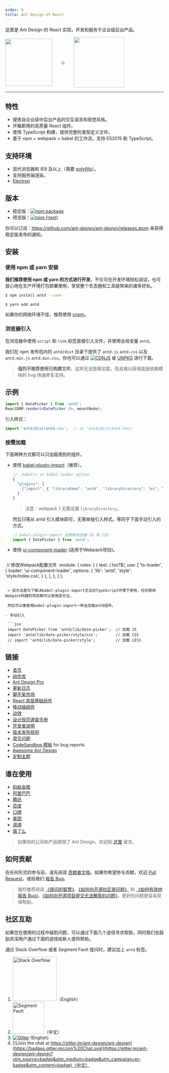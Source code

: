 ```yaml
---
order: 0
title: Ant Design of React
---
```


这里是 Ant Design 的 React 实现，开发和服务于企业级后台产品。

<div class="pic-plus">
  <img width="150" src="https://gw.alipayobjects.com/zos/rmsportal/KDpgvguMpGfqaHPjicRK.svg">
  <span>+</span>
  <img width="160" src="https://t.alipayobjects.com/images/rmsweb/T16xRhXkxbXXXXXXXX.svg">
</div>

<style>
.pic-plus > * {
  display: inline-block !important;
  vertical-align: middle;
}
.pic-plus span {
  font-size: 30px;
  color: #aaa;
  margin: 0 20px;
}
</style>

---

## 特性

- 提炼自企业级中后台产品的交互语言和视觉风格。
- 开箱即用的高质量 React 组件。
- 使用 TypeScript 构建，提供完整的类型定义文件。
- 基于 npm + webpack + babel 的工作流，支持 ES2015 和 TypeScript。

## 支持环境

* 现代浏览器和 IE9 及以上（需要 [polyfills](https://ant.design/docs/react/getting-started-cn#兼容性)）。
* 支持服务端渲染。
* [Electron](http://electron.atom.io/)

## 版本

- 稳定版：[![npm package](https://img.shields.io/npm/v/antd.svg?style=flat-square)](https://www.npmjs.org/package/antd)
- 预览版：[![npm (next)](https://img.shields.io/npm/v/antd/next.svg?style=flat-square)](https://www.npmjs.org/package/antd)

你可以订阅：https://github.com/ant-design/ant-design/releases.atom 来获得稳定版发布的通知。

## 安装

### 使用 npm 或 yarn 安装

**我们推荐使用 npm 或 yarn 的方式进行开发**，不仅可在开发环境轻松调试，也可放心地在生产环境打包部署使用，享受整个生态圈和工具链带来的诸多好处。

```bash
$ npm install antd --save
```

```bash
$ yarn add antd
```

如果你的网络环境不佳，推荐使用 [cnpm](https://github.com/cnpm/cnpm)。

### 浏览器引入

在浏览器中使用 `script` 和 `link` 标签直接引入文件，并使用全局变量 `antd`。

我们在 npm 发布包内的 `antd/dist` 目录下提供了 `antd.js` `antd.css` 以及 `antd.min.js` `antd.min.css`。你也可以通过 [![CDNJS](https://img.shields.io/cdnjs/v/antd.svg?style=flat-square)](https://cdnjs.com/libraries/antd)
 或 [UNPKG](https://unpkg.com/antd/dist/) 进行下载。

> **强烈不推荐使用已构建文件**，这样无法按需加载，而且难以获得底层依赖模块的 bug 快速修复支持。

## 示例

```jsx
import { DatePicker } from 'antd';
ReactDOM.render(<DatePicker />, mountNode);
```

引入样式：

```jsx
import 'antd/dist/antd.css';  // or 'antd/dist/antd.less'
```

### 按需加载

下面两种方式都可以只加载用到的组件。

- 使用 [babel-plugin-import](https://github.com/ant-design/babel-plugin-import)（推荐）。

   ```js
   // .babelrc or babel-loader option
   {
     "plugins": [
       ["import", { "libraryName": "antd", "libraryDirectory": "es", "style": "css" }] // `style: true` 会加载 less 文件
     ]
   }
   ```

   > 注意：webpack 1 无需设置 `libraryDirectory`。

   然后只需从 antd 引入模块即可，无需单独引入样式。等同于下面手动引入的方式。

   ```jsx
   // babel-plugin-import 会帮助你加载 JS 和 CSS
   import { DatePicker } from 'antd';
   ```
   
- 使用 [ui-component-loader](https://github.com/gwuhaolin/ui-component-loader) (适用于Webpack项目)。

  ```js
  // 修改Webpack配置文件
  module: {
    rules: [
      {
        test: /\.tsx?$/,
        use: [
          'ts-loader',
          {
            loader: 'ui-component-loader',
            options: {
              'lib': 'antd',
              'style': 'style/index.css',
            }
          },
        ],
      },
    ]
  },
  ```
  
  > 该方法是为了解决babel-plugin-import无法在TypeScript环境下使用，任何使用Webpack构建的项目都可以使用该方法。
  
  然后可以像使用babel-plugin-import一样去加载antd组件。 

- 手动引入

   ```jsx
   import DatePicker from 'antd/lib/date-picker';  // 加载 JS
   import 'antd/lib/date-picker/style/css';        // 加载 CSS
   // import 'antd/lib/date-picker/style';         // 加载 LESS
   ```

## 链接

- [首页](http://ant.design/)
- [组件库](/docs/react/introduce)
- [Ant Design Pro](http://pro.ant.design/)
- [更新日志](/changelog)
- [脚手架市场](http://scaffold.ant.design)
- [React 底层基础组件](http://react-component.github.io/)
- [移动端组件](http://mobile.ant.design)
- [动效](https://motion.ant.design)
- [设计规范速查手册](https://github.com/ant-design/ant-design/wiki/Ant-Design-%E8%AE%BE%E8%AE%A1%E5%9F%BA%E7%A1%80%E7%AE%80%E7%89%88)
- [开发者说明](https://github.com/ant-design/ant-design/wiki/Development)
- [版本发布规则](https://github.com/ant-design/ant-design/wiki/%E8%BD%AE%E5%80%BC%E8%A7%84%E5%88%99%E5%92%8C%E7%89%88%E6%9C%AC%E5%8F%91%E5%B8%83%E6%B5%81%E7%A8%8B)
- [常见问题](https://github.com/ant-design/ant-design/wiki/FAQ)
- [CodeSandbox 模板](https://u.ant.design/codesandbox-repro) for bug reports
- [Awesome Ant Design](https://github.com/websemantics/awesome-ant-design)
- [定制主题](/docs/react/customize-theme)

## 谁在使用

- [蚂蚁金服](http://www.antfin.com/)
- [阿里巴巴](http://www.alibaba.com/)
- [腾讯](http://www.tencent.com)
- [百度](http://www.baidu.com)
- [口碑](http://www.koubei.com/)
- [美团](http://www.meituan.com)
- [滴滴](http://www.xiaojukeji.com/)
- [饿了么](https://www.ele.me/)

> 如果你的公司和产品使用了 Ant Design，欢迎到 [这里](https://github.com/ant-design/ant-design/issues/477) 留言。

## 如何贡献

在任何形式的参与前，请先阅读 [贡献者文档](https://github.com/ant-design/ant-design/blob/master/.github/CONTRIBUTING.md)。如果你希望参与贡献，欢迎 [Pull Request](https://github.com/ant-design/ant-design/pulls)，或给我们 [报告 Bug](http://new-issue.ant.design/)。

> 强烈推荐阅读 [《提问的智慧》](https://github.com/ryanhanwu/How-To-Ask-Questions-The-Smart-Way)、[《如何向开源社区提问题》](https://github.com/seajs/seajs/issues/545) 和 [《如何有效地报告 Bug》](http://www.chiark.greenend.org.uk/%7Esgtatham/bugs-cn.html)、[《如何向开源项目提交无法解答的问题》](https://zhuanlan.zhihu.com/p/25795393)，更好的问题更容易获得帮助。

## 社区互助

如果您在使用的过程中碰到问题，可以通过下面几个途径寻求帮助，同时我们也鼓励资深用户通过下面的途径给新人提供帮助。

通过 Stack Overflow 或者 Segment Fault 提问时，建议加上 `antd` 标签。

1. [<img alt="Stack Overflow" src="https://cdn.sstatic.net/Sites/stackoverflow/company/img/logos/so/so-logo.svg?v=2bb144720a66" width="140" />](http://stackoverflow.com/questions/tagged/antd)（English）
2. [<img alt="Segment Fault" src="http://static.segmentfault.com/global/img/logo.svg" width="100" />](https://segmentfault.com/t/antd)（中文）
3. [![Gitter](https://badges.gitter.im/ant-design/ant-design-english.svg)](https://gitter.im/ant-design/ant-design-english?utm_source=badge&utm_medium=badge&utm_campaign=pr-badge) (English)
4. [![Join the chat at https://gitter.im/ant-design/ant-design](https://badges.gitter.im/Join%20Chat.svg)](https://gitter.im/ant-design/ant-design?utm_source=badge&utm_medium=badge&utm_campaign=pr-badge&utm_content=badge)（中文）
